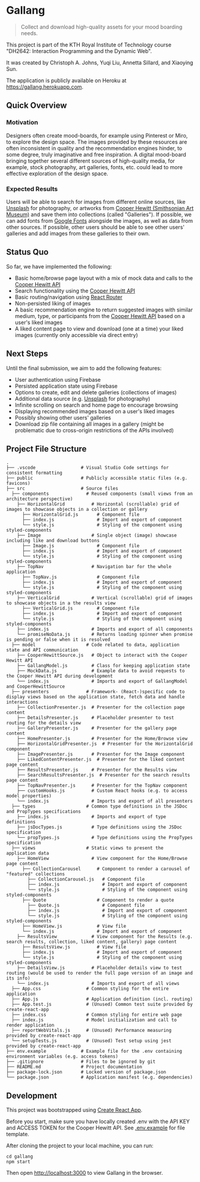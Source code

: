# Gallang

> Collect and download high-quality assets for your mood boarding needs.

This project is part of the KTH Royal Institute of Technology course "DH2642: Interaction Programming and the Dynamic Web".

It was created by Christoph A. Johns, Yuqi Liu, Annetta Sillard, and Xiaoying Sun.

The application is publicly available on Heroku at <https://gallang.herokuapp.com>.

## Quick Overview

### Motivation

Designers often create mood-boards, for example using Pinterest or Miro, to explore the design space.
The images provided by these resources are often inconsistent in quality and the recommendation engines hinder, to some degree, truly imaginative and free inspiration.
A digital mood-board bringing together several different sources of high-quality media, for example, stock photography, art galleries, fonts, etc. could lead to more effective exploration of the design space.

### Expected Results

Users will be able to search for images from different online sources, like [Unsplash](https://unsplash.com/developers) for photography, or artworks from [Cooper Hewitt (Smithsonian Art Museum)](https://collection.cooperhewitt.org/api/) and save them into collections (called "Galleries").
If possible, we can add fonts from [Google Fonts](https://fonts.google.com) alongside the images, as well as data from other sources.
If possible, other users should be able to see other users' galleries and add images from these galleries to their own.

## Status Quo

So far, we have implemented the following:

-   Basic home/browse page layout with a mix of mock data and calls to the [Cooper Hewitt API](https://collection.cooperhewitt.org/api/)
-   Search functionality using the [Cooper Hewitt API](https://collection.cooperhewitt.org/api/)
-   Basic routing/navigation using [React Router](https://reactrouter.com/web/guides/quick-start)
-   Non-persisted liking of images
-   A basic recommendation engine to return suggested images with similar medium, type, or participants from the [Cooper Hewitt API](https://collection.cooperhewitt.org/api/) based on a user's liked images
-   A liked content page to view and download (one at a time) your liked images (currently only accessible via direct entry)

## Next Steps

Until the final submission, we aim to add the following features:

-   User authentication using Firebase
-   Persisted application state using Firebase
-   Options to create, edit and delete galleries (collections of images)
-   Additional data source (e.g. [Unsplash](https://unsplash.com/developers) for photography)
-   Infinite scrolling on search and home page to encourage browsing
-   Displaying recommended images based on a user's liked images
-   Possibly showing other users' galleries
-   Download zip file containing all images in a gallery (might be problematic due to cross-origin restrictions of the APIs involved)

## Project File Structure

```
.
├── .vscode                 # Visual Studio Code settings for consistent formatting
├── public                  # Publicly accessible static files (e.g. favicons)
├── src                     # Source files
  ├── components              # Reused components (small views from an architecture perspective)
    ├── HorizontalGrid          # Horizontal (scrollable) grid of images to showcase objects in a collection or gallery
      ├── HorizontalGrid.js       # Component file
      ├── index.js                # Import and export of component
      └── style.js                # Styling of the component using styled-components
    ├── Image                   # Single object (image) showcase including like and download buttons
      ├── Image.js                # Component file
      ├── index.js                # Import and export of component
      └── style.js                # Styling of the component using styled-components
    ├── TopNav                  # Navigation bar for the whole application
      ├── TopNav.js               # Component file
      ├── index.js                # Import and export of component
      └── style.js                # Styling of the component using styled-components
    ├── VerticalGrid            # Vertical (scrollable) grid of images to showcase objects in a the results view
      ├── VerticalGrid.js         # Component file
      ├── index.js                # Import and export of component
      └── style.js                # Styling of the component using styled-components
    ├── index.js                # Imports and export of all components
    └── promiseNoData.js        # Returns loading spinner when promise is pending or false when it is resolved
  ├── model                   # Code related to data, application state and API communication
    ├── CooperHewittSource.js   # Object to interact with the Cooper Hewitt API
    ├── GallangModel.js         # Class for keeping application state
    ├── MockData.js             # Example data to avoid requests to the Cooper Hewitt API during development
    └── index.js                # Imports and export of GallangModel and CooperHewittSource
  ├── presenters              # Framework- (React-)specific code to display views based on the application state, fetch data and handle interactions
    ├── CollectionPresenter.js  # Presenter for the collection page content
    ├── DetailsPresenter.js     # Placeholder presenter to test routing for the details view
    ├── GalleryPresenter.js     # Presenter for the gallery page content
    ├── HomePresenter.js        # Presenter for the Home/Browse view
    ├── HorizontalGridPresenter.js  # Presenter for the HorizontalGrid component
    ├── ImagePresenter.js       # Presenter for the Image component
    ├── LikedContentPresenter.js  # Presenter for the liked content page content
    ├── ResultsPresenter.js     # Presenter for the Results view
    ├── SearchResultsPresenter.js  # Presenter for the search results page content
    ├── TopNavPresenter.js      # Presenter for the TopNav component
    ├── customHooks.js          # Custom React hooks (e.g. to access model properties)
    └── index.js                # Imports and export of all presenters
  ├── types                   # Common type definitions in the JSDoc and PropTypes specifications
    ├── index.js                # Imports and export of type definitions
    ├── jsDocTypes.js           # Type definitions using the JSDoc specification
    └── propTypes.js            # Type definitions using the PropTypes specification
  ├── views                   # Static views to present the application data
    ├── HomeView                # View component for the Home/Browse page content
      ├── CollectionCarousel      # Component to render a carousel of "featured" collections
        ├── CollectionCarousel.js   # Component file
        ├── index.js                # Import and export of component
        └── style.js                # Styling of the component using styled-components
      ├── Quote                   # Component to render a quote
        ├── Quote.js                # Component file
        ├── index.js                # Import and export of component
        └── style.js                # Styling of the component using styled-components
      ├── HomeView.js             # View file
      └── index.js                # Import and export of component
    ├── ResultsView             # View component for the Results (e.g. search results, collection, liked content, gallery) page content
      ├── ResultsView.js          # View file
      ├── index.js                # Import and export of component
      └── style.js                # Styling of the component using styled-components
    ├── DetailsView.js          # Placeholder details view to test routing (would be used to render the full page version of an image and its info)
    └── index.js                # Imports and export of all views
  ├── App.css                 # Common styling for the entire application
  ├── App.js                  # Application definition (incl. routing)
  ├── App.test.js             # (Unused) Common test suite provided by create-react-app
  ├── index.css               # Common styling for entire web page
  ├── index.js                # Model initialization and call to render application
  ├── reportWebVitals.js      # (Unused) Performance measuring provided by create-react-app
  └── setupTests.js           # (Unused) Test setup using jest provided by create-react-app
├── env.example             # Example file for the .env containing environment variables (e.g. access tokens)
├── .gitignore              # Files to be ignored by git
├── README.md               # Project documentation
├── package-lock.json       # Locked version of package.json
└── package.json            # Application manifest (e.g. dependencies)
```

## Development

This project was bootstrapped using [Create React App](https://github.com/facebook/create-react-app).

Before you start, make sure you have locally created .env with the API KEY and ACCESS TOKEN for the Cooper Hewitt API.
See [.env.example](https://gits-15.sys.kth.se/cajohns/gallang/blob/master/.env.example) for file template.

After cloning the project to your local machine, you can run:

```
cd gallang
npm start
```

Then open [http://localhost:3000](http://localhost:3000) to view Gallang in the browser.
